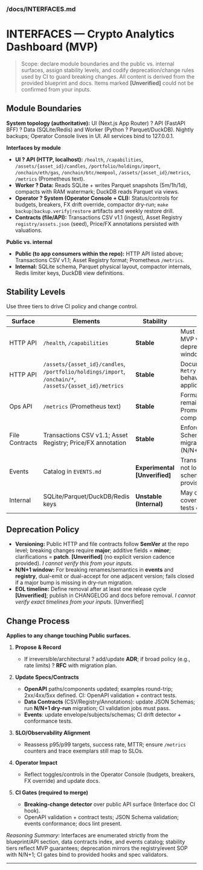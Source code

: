 ﻿### /docs/INTERFACES.md

# INTERFACES — Crypto Analytics Dashboard (MVP)

> Scope: declare module boundaries and the public vs. internal surfaces, assign stability levels, and codify deprecation/change rules used by CI to guard breaking changes. All content is derived from the provided blueprint and docs. Items marked **\[Unverified]** could not be confirmed from your inputs.

## Module Boundaries

**System topology (authoritative):**
UI (Next.js App Router) ? API (FastAPI BFF) ? Data (SQLite/Redis) and Worker (Python ? Parquet/DuckDB). Nightly backups; Operator Console lives in UI. All services bind to 127.0.0.1.&#x20;

**Interfaces by module**

* **UI ? API (HTTP, localhost):**
  `/health`, `/capabilities`, `/assets/{asset_id}/candles`, `/portfolio/holdings/import`, `/onchain/eth/gas`, `/onchain/btc/mempool`, `/assets/{asset_id}/metrics`, `/metrics` (Prometheus text).&#x20;
* **Worker ? Data:**
  Reads SQLite + writes Parquet snapshots (5m/1h/1d), compacts with RAM watermark; DuckDB reads Parquet via views.&#x20;
* **Operator ? System (Operator Console + CLI):**
  Status/controls for budgets, breakers, FX drift override, compactor dry-run; `make backup|backup.verify|restore` artifacts and weekly restore drill.&#x20;
* **Contracts (file/API):**
  Transactions CSV v1.1 (ingest), Asset Registry `registry/assets.json` (seed), Price/FX annotations persisted with valuations.&#x20;

**Public vs. internal**

* **Public (to app consumers within the repo):** HTTP API listed above; Transactions CSV v1.1; Asset Registry format; Prometheus `/metrics`.
* **Internal:** SQLite schema, Parquet physical layout, compactor internals, Redis limiter keys, DuckDB view definitions.&#x20;

## Stability Levels

Use three tiers to drive CI policy and change control.

| Surface        | Elements                                                                                               | Stability                      | Notes                                                      |
| -------------- | ------------------------------------------------------------------------------------------------------ | ------------------------------ | ---------------------------------------------------------- |
| HTTP API       | `/health`, `/capabilities`                                                                             | **Stable**                     | Must not break in MVP without deprecation window.          |
| HTTP API       | `/assets/{asset_id}/candles`, `/portfolio/holdings/import`, `/onchain/*`, `/assets/{asset_id}/metrics` | **Stable**                     | Document 429 + `Retry-After` behavior where applicable.    |
| Ops API        | `/metrics` (Prometheus text)                                                                           | **Stable**                     | Format must remain Prometheus-compatible.                  |
| File Contracts | Transactions CSV v1.1; Asset Registry; Price/FX annotation                                             | **Stable**                     | Enforced by JSON Schemas & migration SOP (N/N+1 dry-run).  |
| Events         | Catalog in `EVENTS.md`                                                                                 | **Experimental \[Unverified]** | Transport/retention not locked; schemas provisional.       |
| Internal       | SQLite/Parquet/DuckDB/Redis keys                                                                       | **Unstable (Internal)**        | May change freely; covered by internal tests only.         |

## Deprecation Policy

* **Versioning:**
  Public HTTP and file contracts follow **SemVer** at the repo level; breaking changes require **major**; additive fields = **minor**; clarifications = **patch**. **\[Unverified]** (no explicit version cadence provided). *I cannot verify this from your inputs.*&#x20;
* **N/N+1 window:**
  For breaking renames/semantics in **events** and **registry**, dual-emit or dual-accept for one adjacent version; fails closed if a major bump is missing in dry-run migration.
* **EOL timeline:**
  Define removal after at least one release cycle **\[Unverified]**; publish in CHANGELOG and docs before removal. *I cannot verify exact timelines from your inputs.* \[Unverified]

## Change Process

**Applies to any change touching Public surfaces.**

1. **Propose & Record**

   * If irreversible/architectural ? add/update **ADR**; if broad policy (e.g., rate limits) ? **RFC** with migration plan.&#x20;
2. **Update Specs/Contracts**

   * **OpenAPI** paths/components updated; examples round-trip; 2xx/4xx/5xx defined. CI: OpenAPI validation + contract tests.&#x20;
   * **Data Contracts** (CSV/Registry/Annotations): update JSON Schemas; run **N/N+1 dry-run** migration; CI validation jobs must pass.&#x20;
   * **Events**: update envelope/subjects/schemas; CI drift detector + conformance tests.
3. **SLO/Observability Alignment**

   * Reassess p95/p99 targets, success rate, MTTR; ensure `/metrics` counters and trace exemplars still map to SLOs.
4. **Operator Impact**

   * Reflect toggles/controls in the Operator Console (budgets, breakers, FX override) and update docs.&#x20;
5. **CI Gates (required to merge)**

   * **Breaking-change detector** over public API surface (Interface doc CI hook).
   * OpenAPI validation + contract tests; JSON Schema validation; events conformance; docs lint present.

*Reasoning Summary:* Interfaces are enumerated strictly from the blueprint/API section, data contracts index, and events catalog; stability tiers reflect MVP guarantees; deprecation mirrors the registry/event SOP with N/N+1; CI gates bind to provided hooks and spec validators.

---